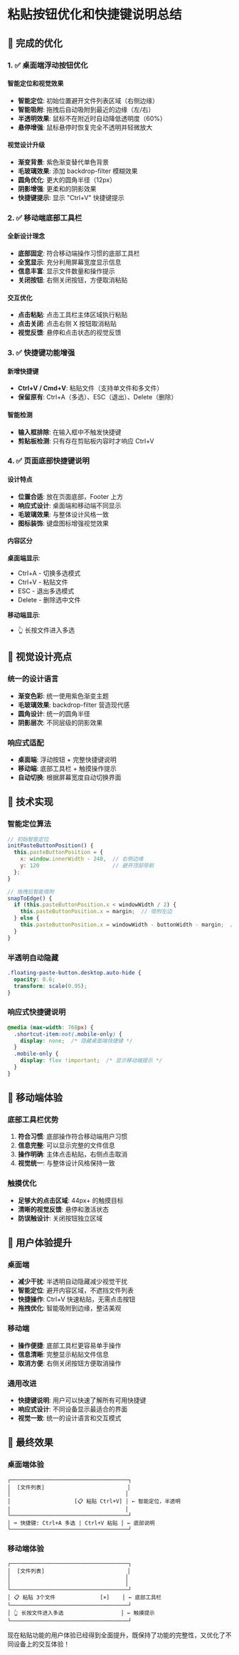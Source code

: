 # 粘贴按钮优化和快捷键说明总结

## 🎯 完成的优化

### 1. ✅ 桌面端浮动按钮优化

#### 智能定位和视觉效果
- **智能定位**: 初始位置避开文件列表区域（右侧边缘）
- **智能吸附**: 拖拽后自动吸附到最近的边缘（左/右）
- **半透明效果**: 鼠标不在附近时自动降低透明度（60%）
- **悬停增强**: 鼠标悬停时恢复完全不透明并轻微放大

#### 视觉设计升级
- **渐变背景**: 紫色渐变替代单色背景
- **毛玻璃效果**: 添加 backdrop-filter 模糊效果
- **圆角优化**: 更大的圆角半径（12px）
- **阴影增强**: 更柔和的阴影效果
- **快捷键提示**: 显示 "Ctrl+V" 快捷键提示

### 2. ✅ 移动端底部工具栏

#### 全新设计理念
- **底部固定**: 符合移动端操作习惯的底部工具栏
- **全宽显示**: 充分利用屏幕宽度显示信息
- **信息丰富**: 显示文件数量和操作提示
- **关闭按钮**: 右侧关闭按钮，方便取消粘贴

#### 交互优化
- **点击粘贴**: 点击工具栏主体区域执行粘贴
- **点击关闭**: 点击右侧 X 按钮取消粘贴
- **视觉反馈**: 悬停和点击状态的视觉反馈

### 3. ✅ 快捷键功能增强

#### 新增快捷键
- **Ctrl+V / Cmd+V**: 粘贴文件（支持单文件和多文件）
- **保留原有**: Ctrl+A（多选）、ESC（退出）、Delete（删除）

#### 智能检测
- **输入框排除**: 在输入框中不触发快捷键
- **剪贴板检测**: 只有存在剪贴板内容时才响应 Ctrl+V

### 4. ✅ 页面底部快捷键说明

#### 设计特点
- **位置合适**: 放在页面底部，Footer 上方
- **响应式设计**: 桌面端和移动端不同显示
- **毛玻璃效果**: 与整体设计风格一致
- **图标装饰**: 键盘图标增强视觉效果

#### 内容区分
**桌面端显示**:
- Ctrl+A - 切换多选模式
- Ctrl+V - 粘贴文件  
- ESC - 退出多选模式
- Delete - 删除选中文件

**移动端显示**:
- 👆 长按文件进入多选

## 🎨 视觉设计亮点

### 统一的设计语言
- **渐变色彩**: 统一使用紫色渐变主题
- **毛玻璃效果**: backdrop-filter 营造现代感
- **圆角设计**: 统一的圆角半径
- **阴影层次**: 不同层级的阴影效果

### 响应式适配
- **桌面端**: 浮动按钮 + 完整快捷键说明
- **移动端**: 底部工具栏 + 触摸操作提示
- **自动切换**: 根据屏幕宽度自动切换界面

## 🔧 技术实现

### 智能定位算法
```javascript
// 初始智能定位
initPasteButtonPosition() {
  this.pasteButtonPosition = {
    x: window.innerWidth - 240,  // 右侧边缘
    y: 120                       // 避开顶部导航
  };
}

// 拖拽后智能吸附
snapToEdge() {
  if (this.pasteButtonPosition.x < windowWidth / 2) {
    this.pasteButtonPosition.x = margin;  // 吸附左边
  } else {
    this.pasteButtonPosition.x = windowWidth - buttonWidth - margin;  // 吸附右边
  }
}
```

### 半透明自动隐藏
```css
.floating-paste-button.desktop.auto-hide {
  opacity: 0.6;
  transform: scale(0.95);
}
```

### 响应式快捷键说明
```css
@media (max-width: 768px) {
  .shortcut-item:not(.mobile-only) {
    display: none;  /* 隐藏桌面端快捷键 */
  }
  .mobile-only {
    display: flex !important;  /* 显示移动端提示 */
  }
}
```

## 📱 移动端体验

### 底部工具栏优势
1. **符合习惯**: 底部操作符合移动端用户习惯
2. **信息完整**: 可以显示完整的文件信息
3. **操作明确**: 主体点击粘贴，右侧点击取消
4. **视觉统一**: 与整体设计风格保持一致

### 触摸优化
- **足够大的点击区域**: 44px+ 的触摸目标
- **清晰的视觉反馈**: 悬停和激活状态
- **防误触设计**: 关闭按钮独立区域

## 🚀 用户体验提升

### 桌面端
- **减少干扰**: 半透明自动隐藏减少视觉干扰
- **智能定位**: 避开内容区域，不遮挡文件列表
- **快捷操作**: Ctrl+V 快速粘贴，无需点击按钮
- **拖拽优化**: 智能吸附到边缘，整洁美观

### 移动端
- **操作便捷**: 底部工具栏更容易单手操作
- **信息清晰**: 完整显示粘贴文件信息
- **取消方便**: 右侧关闭按钮方便取消操作

### 通用改进
- **快捷键说明**: 用户可以快速了解所有可用快捷键
- **响应式设计**: 不同设备显示最适合的界面
- **视觉一致**: 统一的设计语言和交互模式

## 🎯 最终效果

### 桌面端体验
```
┌─────────────────────────────────────┐
│  [文件列表]                          │
│                                    │
│                    [📋 粘贴 Ctrl+V] │ ← 智能定位，半透明
│                                    │
└─────────────────────────────────────┘
│ ⌨️ 快捷键: Ctrl+A 多选 | Ctrl+V 粘贴 │ ← 底部说明
└─────────────────────────────────────┘
```

### 移动端体验
```
┌─────────────────────────────────────┐
│  [文件列表]                          │
│                                    │
│                                    │
└─────────────────────────────────────┘
│ 📋 粘贴 3个文件              [×]    │ ← 底部工具栏
└─────────────────────────────────────┘
│ 👆 长按文件进入多选                  │ ← 触摸提示
└─────────────────────────────────────┘
```

现在粘贴功能的用户体验已经得到全面提升，既保持了功能的完整性，又优化了不同设备上的交互体验！
